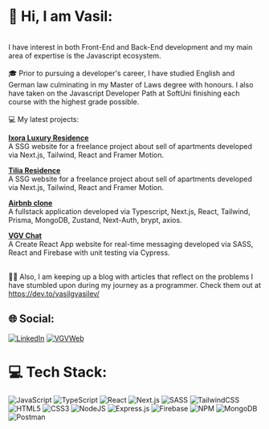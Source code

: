 # 💫 Hi, I am Vasil:
<br>I have interest in both Front-End and Back-End development and my main area of expertise is the Javascript ecosystem.<br>
<br>🎓 Prior to pursuing a developer's career, I have studied English and German law culminating in my Master of Laws degree with honours. I also have taken on the Javascript Developer Path at SoftUni finishing each course with the highest grade possible.<br>
<br>💻 My latest projects: </br>

[**Ixora Luxury Residence**](https://ixorabg.com/)\
A SSG website for a freelance project about sell of apartments developed via Next.js, Tailwind, React and Framer Motion.

[**Tilia Residence**](https://vgvchat.online/)\
A SSG website for a freelance project about sell of apartments developed via Next.js, Tailwind, React and Framer Motion.

[**Airbnb clone**](https://vgv-rental.vercel.app/)\
A fullstack application developed via Typescript, Next.js, React, Tailwind, Prisma, MongoDB, Zustand, Next-Auth, brypt, axios.

[**VGV Chat**](https://vgvchat.tech/)\
A Create React App website for real-time messaging developed via SASS, React and Firebase with unit testing via Cypress.

<br>👨‍💻 Also, I am keeping up a blog with articles that reflect on the problems I have stumbled upon during my journey as a programmer. Check them out at https://dev.to/vasilgvasilev/<br>


## 🌐 Social:
[![LinkedIn](https://img.shields.io/badge/LinkedIn-%230077B5.svg?logo=linkedin&logoColor=white)](https://www.linkedin.com/in/vasil-vasilev-28621b178/)
[![VGVWeb](https://img.shields.io/badge/VGVWeb-000000.svg?logo=website&logoColor=white)](https://vgvweb.com/)

# 💻 Tech Stack:
![JavaScript](https://img.shields.io/badge/javascript-%23323330.svg?style=for-the-badge&logo=javascript&logoColor=%23F7DF1E) ![TypeScript](https://img.shields.io/badge/typescript-%23007ACC.svg?style=for-the-badge&logo=typescript&logoColor=white) ![React](https://img.shields.io/badge/react-%23039BE5.svg?style=for-the-badge&logo=react&logoColor=%2361DAFB) ![Next.js](https://img.shields.io/badge/next.js-000000?style=for-the-badge&logo=nextdotjs&logoColor=white) ![SASS](https://img.shields.io/badge/sass-%23ff69b4.svg?style=for-the-badge&logo=sass&logoColor=white) ![TailwindCSS](https://img.shields.io/badge/tailwindcss-000000?style=for-the-badge&logo=tailwindcss&logoColor=white) ![HTML5](https://img.shields.io/badge/html5-%23E34F26.svg?style=for-the-badge&logo=html5&logoColor=white) ![CSS3](https://img.shields.io/badge/css3-%231572B6.svg?style=for-the-badge&logo=css3&logoColor=white) ![NodeJS](https://img.shields.io/badge/node.js-6DA55F?style=for-the-badge&logo=node.js&logoColor=white) ![Express.js](https://img.shields.io/badge/express.js-%23404d59.svg?style=for-the-badge&logo=express&logoColor=%2361DAFB) ![Firebase](https://img.shields.io/badge/firebase-%23FFA500.svg?style=for-the-badge&logo=firebase) ![NPM](https://img.shields.io/badge/NPM-%23000000.svg?style=for-the-badge&logo=npm&logoColor=white) ![MongoDB](https://img.shields.io/badge/MongoDB-%234ea94b.svg?style=for-the-badge&logo=mongodb&logoColor=white) ![Postman](https://img.shields.io/badge/Postman-FF6C37?style=for-the-badge&logo=postman&logoColor=white) 

